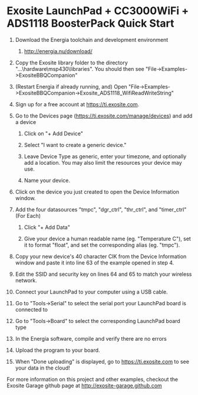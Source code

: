 Exosite LaunchPad + CC3000WiFi + ADS1118 BoosterPack Quick Start
================================================================

1. Download the Energia toolchain and development environment

    1. http://energia.nu/download/

2. Copy the Exosite library folder to the directory "...\hardware\msp430\libraries\". You should then see "File->Examples->ExositeBBQCompanion"

3. (Restart Energia if already running, and) Open "File->Examples->ExositeBBQCompanion->Exosite_ADS1118_WifiReadWriteString"

4. Sign up for a free account at https://ti.exosite.com.

5. Go to the Devices page (https://ti.exosite.com/manage/devices) and add a device

	1. Click on "+ Add Device"

	2. Select "I want to create a generic device."

	3. Leave Device Type as generic, enter your timezone, and optionally add a location. You may also limit the resources your device may use.

	4. Name your device.

6. Click on the device you just created to open the Device Information window.

7. Add the four datasources "tmpc", "dgr_ctrl", "thr_ctrl", and "timer_ctrl"(For Each)

	1. Click "+ Add Data"

	2. Give your device a human readable name (eg. "Temperature C"), set it to format "float", and set the corresponding alias (eg. "tmpc").

8. Copy your new device's 40 character CIK from the Device Information window and paste it into line 63 of the example opened in step 4.

9. Edit the SSID and security key on lines 64 and 65 to match your wireless network.

10. Connect your LaunchPad to your computer using a USB cable.

11. Go to "Tools->Serial" to select the serial port your LaunchPad board is connected to

12. Go to "Tools->Board" to select the corresponding LaunchPad board type
 
13. In the Energia software, compile and verify there are no errors

14. Upload the program to your board.

15. When "Done uploading" is displayed, go to https://ti.exosite.com to see your data in the cloud!

For more information on this project and other examples, checkout the Exosite Garage github page at http://exosite-garage.github.com
